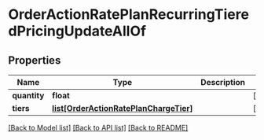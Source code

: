 # OrderActionRatePlanRecurringTieredPricingUpdateAllOf

## Properties
Name | Type | Description | Notes
------------ | ------------- | ------------- | -------------
**quantity** | **float** |  | [optional] 
**tiers** | [**list[OrderActionRatePlanChargeTier]**](OrderActionRatePlanChargeTier.md) |  | [optional] 

[[Back to Model list]](../README.md#documentation-for-models) [[Back to API list]](../README.md#documentation-for-api-endpoints) [[Back to README]](../README.md)


